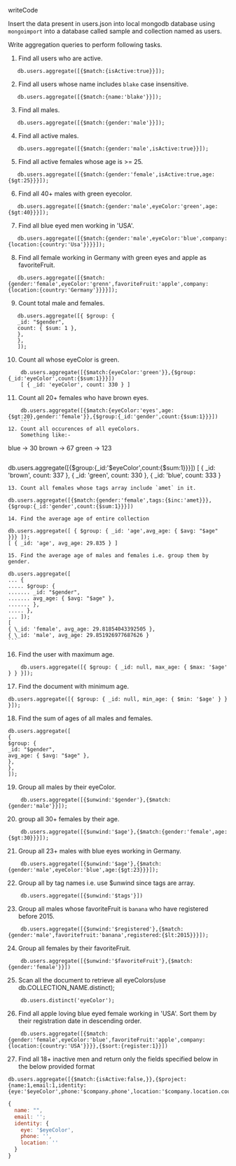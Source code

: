 writeCode

Insert the data present in users.json into local mongodb database using `mongoimport` into a database called sample and collection named as users.

Write aggregation queries to perform following tasks.

1. Find all users who are active.

```
   db.users.aggregate([{$match:{isActive:true}}]);
```

2. Find all users whose name includes `blake` case insensitive.

```
   db.users.aggregate([{$match:{name:'blake'}}]);
```

3. Find all males.

```
   db.users.aggregate([{$match:{gender:'male'}}]);
```

4. Find all active males.

```
   db.users.aggregate([{$match:{gender:'male',isActive:true}}]);
```

5. Find all active females whose age is >= 25.

```
   db.users.aggregate([{$match:{gender:'female',isActive:true,age:{$gt:25}}}]);
```

6. Find all 40+ males with green eyecolor.

```
   db.users.aggregate([{$match:{gender:'male',eyeColor:'green',age:{$gt:40}}}]);
```

7. Find all blue eyed men working in 'USA'.

```
   db.users.aggregate([{$match:{gender:'male',eyeColor:'blue',company:{location:{country:'Usa'}}}}]);
```

8. Find all female working in Germany with green eyes and apple as favoriteFruit.

```
   db.users.aggregate([{$match:{gender:'female',eyeColor:'grenn',favoriteFruit:'apple',company:{location:{country:'Germany'}}}}]);
```

9. Count total male and females.

```
   db.users.aggregate([{ $group: {
   _id: "$gender",
   count: { $sum: 1 },
   },
   },
   ]);
```

10. Count all whose eyeColor is green.

```
    db.users.aggregate([{$match:{eyeColor:'green'}},{$group:{_id:'eyeColor',count:{$sum:1}}}])
    [ { _id: 'eyeColor', count: 330 } ]
```

11. Count all 20+ females who have brown eyes.

````
    db.users.aggregate([{$match:{eyeColor:'eyes',age:{$gt:20},gender:'female'}},{$group:{_id:'gender',count:{$sum:1}}}])
    ```
12. Count all occurences of all eyeColors.
    Something like:-

````

blue -> 30
brown -> 67
green -> 123

```

```

db.users.aggregate([{$group:{_id:'$eyeColor',count:{$sum:1}}}])
[
{ \_id: 'brown', count: 337 },
{ \_id: 'green', count: 330 },
{ \_id: 'blue', count: 333 }

```
13. Count all females whose tags array include `amet` in it.
```

    db.users.aggregate([{$match:{gender:'female',tags:{$inc:'amet}}},{$group:{_id:'gender',count:{$sum:1}}}])

```
14. Find the average age of entire collection
```

    db.users.aggregate([ { $group: { _id: 'age',avg_age: { $avg: "$age" }}} ]);
    [ { _id: 'age', avg_age: 29.835 } ]

```
15. Find the average age of males and females i.e. group them by gender.
```

    db.users.aggregate([
    ... {
    ..... $group: {
    ....... _id: "$gender",
    ....... avg_age: { $avg: "$age" },
    ....... },
    ..... },
    ... ]);
    [
    { \_id: 'female', avg_age: 29.81854043392505 },
    { \_id: 'male', avg_age: 29.851926977687626 }
    ```

16. Find the user with maximum age.

```
    db.users.aggregate([{ $group: { _id: null, max_age: { $max: '$age' } } }]);
```

17. Find the document with minimum age.

```
db.users.aggregate([{ $group: { _id: null, min_age: { $min: '$age' } } }]);
```

18. Find the sum of ages of all males and females.

```
db.users.aggregate([
{
$group: {
_id: "$gender",
avg_age: { $avg: "$age" },
},
},
]);
```

19. Group all males by their eyeColor.

```
    db.users.aggregate([{$unwind:'$gender'},{$match:{gender:'male'}}]);
```

20. group all 30+ females by their age.

```
    db.users.aggregate([{$unwind:'$age'},{$match:{gender:'female',age:{$gt:30}}}]);
```

21. Group all 23+ males with blue eyes working in Germany.

```
    db.users.aggregate([{$unwind:'$age'},{$match:{gender:'male',eyeColor:'blue',age:{$gt:23}}}]);
```

22. Group all by tag names i.e. use \$unwind since tags are array.

```
    db.users.aggregate([{$unwind:'$tags'}])
```

23. Group all males whose favoriteFruit is `banana` who have registered before 2015.

```
    db.users.aggregate([{$unwind:'$registered'},{$match:{gender:'male',favoritefruit:'banana',registered:{$lt:2015}}}]);
```

24. Group all females by their favoriteFruit.

```
    db.users.aggregate([{$unwind:'$favoriteFruit'},{$match:{gender:'female'}}])
```

25. Scan all the document to retrieve all eyeColors(use db.COLLECTION_NAME.distinct);

```
    db.users.distinct('eyeColor');
```

26. Find all apple loving blue eyed female working in 'USA'. Sort them by their registration date in descending order.

```
    db.users.aggregate([{$match:{gender:'female',eyeColor:'blue',favoriteFruit:'apple',company:{location:{country:'USA'}}}},{$sort:{register:1}}])
```

27. Find all 18+ inactive men and return only the fields specified below in the below provided format

```
db.users.aggregate([{$match:{isActive:false,}},{$project:{name:1,email:1,identity:{eye:'$eyeColor',phone:'$company.phone',location:'$company.location.country'}}}])
```

```js
{
  name: "",
  email: '';
  identity: {
    eye: '$eyeColor',
    phone: '',
    location: ''
  }
}
```
